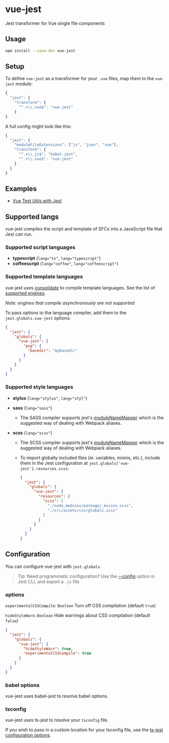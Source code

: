 # vue-jest

Jest transformer for Vue single file components

## Usage

```bash
npm install --save-dev vue-jest
```

## Setup

To define `vue-jest` as a transformer for your `.vue` files, map them to the `vue-jest` module:

```js
{
  "jest": {
    "transform": {
      "^.+\\.vue$": "vue-jest"
    }
}
```

A full config might look like this:

```js
{
  "jest": {
    "moduleFileExtensions": ["js", "json", "vue"],
    "transform": {
      "^.+\\.js$": "babel-jest",
      "^.+\\.vue$": "vue-jest"
    }
  }
}
```

## Examples

- [Vue Test Utils with Jest](https://github.com/eddyerburgh/vue-test-utils-jest-example)

## Supported langs

vue-jest compiles the script and template of SFCs into a JavaScript file that Jest can run.

### Supported script languages

- **typescript** (`lang="ts"`, `lang="typescript"`)
- **coffeescript** (`lang="coffee"`, `lang="coffeescript"`)

### Supported template languages

vue-jest uses [consolidate](https://github.com/tj/consolidate.js/) to compile template languages. See the list of [supported engines](https://github.com/tj/consolidate.js/#supported-template-engines).

_Note: engines that compile asynchronously are not supported_

To pass options to the language compiler, add them to the `jest.globals.vue-jest` options:

```json
{
  "jest": {
    "globals": {
      "vue-jest": {
        "pug": {
          "basedir": "mybasedir"
        }
      }
    }
  }
}
```

### Supported style languages

- **stylus** (`lang="stylus"`, `lang="styl"`)
- **sass** (`lang="sass"`)
  - The SASS compiler supports jest's [moduleNameMapper](https://facebook.github.io/jest/docs/en/configuration.html#modulenamemapper-object-string-string) which is the suggested way of dealing with Webpack aliases.
- **scss** (`lang="scss"`)

  - The SCSS compiler supports jest's [moduleNameMapper](https://facebook.github.io/jest/docs/en/configuration.html#modulenamemapper-object-string-string) which is the suggested way of dealing with Webpack aliases.
  - To import globally included files (ie. variables, mixins, etc.), include them in the Jest configuration at `jest.globals['vue-jest'].resources.scss`:

    ```json
    {
      "jest": {
        "globals": {
          "vue-jest": {
            "resources": {
              "scss": [
                "./node_modules/package/_mixins.scss",
                "./src/assets/css/globals.scss"
              ]
            }
          }
        }
      }
    }
    ```

## Configuration

You can configure vue-jest with `jest.globals`.

> _Tip:_ Need programmatic configuration? Use the [--config](https://jestjs.io/docs/en/cli.html#config-path) option in Jest CLI, and export a `.js` file

### options

`experimentalCSSCompile`: `Boolean` Turn off CSS compilation (default `true`)

`hideStyleWarn`: `Boolean` Hide warnings about CSS compilation (default `false`)

```json
{
  "jest": {
    "globals": {
      "vue-jest": {
        "hideStyleWarn": true,
        "experimentalCSSCompile": true
      }
    }
  }
}
```

### babel options

vue-jest uses babel-jest to resolve babel options.

### tsconfig

vue-jest uses ts-jest to resolve your `tsconfig` file.

If you wish to pass in a custom location for your tsconfig file, use the [ts-jest configuration options](https://kulshekhar.github.io/ts-jest/user/config/#options).
